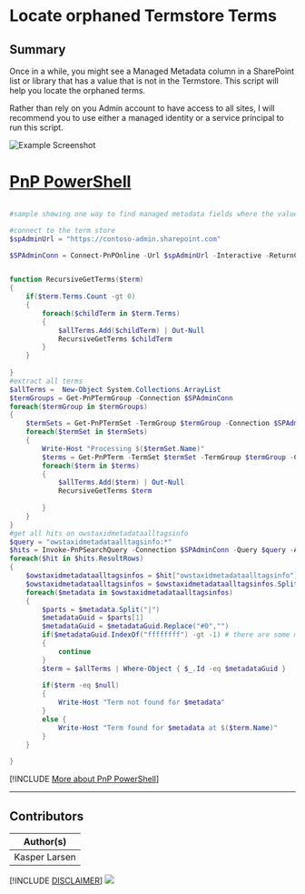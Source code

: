 

# Locate orphaned Termstore Terms

## Summary

Once in a while, you might see a Managed Metadata column in a SharePoint list or library that has a value that is not in the Termstore. This script will help you locate the orphaned terms.

Rather than rely on you Admin account to have access to all sites, I will recommend you to use either a managed identity or a service principal to run this script.

![Example Screenshot](assets/example.png)


# [PnP PowerShell](#tab/pnpps)

```powershell

#sample showing one way to find managed metadata fields where the values doesn't exists anymore because the term has been deleted

#connect to the term store
$spAdminUrl = "https://contoso-admin.sharepoint.com"

$SPAdminConn = Connect-PnPOnline -Url $spAdminUrl -Interactive -ReturnConnection


function RecursiveGetTerms($term)
{
    if($term.Terms.Count -gt 0)
    {
        foreach($childTerm in $term.Terms)
        {
            $allTerms.Add($childTerm) | Out-Null
            RecursiveGetTerms $childTerm 
        }
    }
    
}
#extract all terms
$allTerms =  New-Object System.Collections.ArrayList 
$termGroups = Get-PnPTermGroup -Connection $SPAdminConn
foreach($termGroup in $termGroups)
{
    $termSets = Get-PnPTermSet -TermGroup $termGroup -Connection $SPAdminConn
    foreach($termSet in $termSets)
    {
        Write-Host "Processing $($termSet.Name)"
        $terms = Get-PnPTerm -TermSet $termSet -TermGroup $termGroup -Connection $SPAdminConn -IncludeChildTerms -IncludeDeprecated 
        foreach($term in $terms)
        {
            $allTerms.Add($term) | Out-Null
            RecursiveGetTerms $term 
            
        }
    }
}
#get all hits on owstaxidmetadataalltagsinfo
$query = "owstaxidmetadataalltagsinfo:*"
$hits = Invoke-PnPSearchQuery -Connection $SPAdminConn -Query $query -All -SelectProperties "owstaxidmetadataalltagsinfo"
foreach($hit in $hits.ResultRows)
{
    $owstaxidmetadataalltagsinfos = $hit["owstaxidmetadataalltagsinfo"]
    $owstaxidmetadataalltagsinfos = $owstaxidmetadataalltagsinfos.Split(";")
    foreach($metadata in $owstaxidmetadataalltagsinfos)
    {
        $parts = $metadata.Split("|")
        $metadataGuid = $parts[1]
        $metadataGuid = $metadataGuid.Replace("#0","")
        if($metadataGuid.IndexOf("ffffffff") -gt -1) # there are some metadata fields that are not managed metadata
        {
            continue
        }
        $term = $allTerms | Where-Object { $_.Id -eq $metadataGuid }
            
        if($term -eq $null)
        {
            Write-Host "Term not found for $metadata"
        }
        else {
            Write-Host "Term found for $metadata at $($term.Name)"
        }
    }
    
}


```
[!INCLUDE [More about PnP PowerShell](../../docfx/includes/MORE-PNPPS.md)]
***


## Contributors

| Author(s) |
|-----------|
| Kasper Larsen |


[!INCLUDE [DISCLAIMER](../../docfx/includes/DISCLAIMER.md)]
<img src="https://m365-visitor-stats.azurewebsites.net/script-samples/scripts/spo-locate-orphaned-termstore-terms" aria-hidden="true" />
